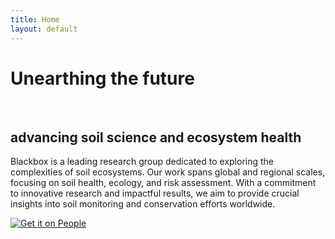 ```yaml
---
title: Home
layout: default
---
```


<div class="center-content">
    <strong><h1>Unearthing the future</h1><br><h2>advancing soil science and ecosystem health</h2></strong>
    <p>Blackbox is a leading research group dedicated to exploring the complexities of soil ecosystems. Our work spans global and regional scales, focusing on soil health, ecology, and risk assessment. With a commitment to innovative research and impactful results, we aim to provide crucial insights into soil monitoring and conservation efforts worldwide.</p>
    <a href="/blackbox.github.io/people">
        <img src="/blackbox.github.io/rh/people_v2.svg" alt="Get it on People">
    </a>
</div>

<br>
<br>